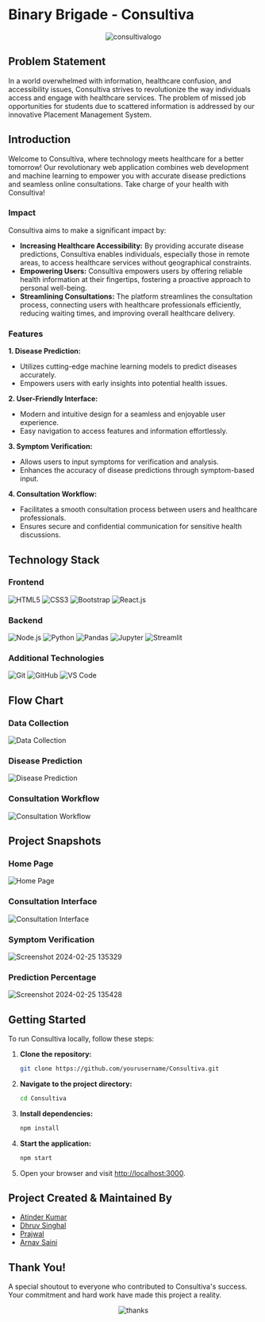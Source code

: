 # Binary Brigade - Consultiva

<p align="center">
  <img src="https://github.com/arnav0511/BinaryBrigade_DUHACKS3.0/assets/105713306/cd5c3ad0-d4de-4721-9e72-f5927e748f24" alt="consultivalogo">
</p>

## Problem Statement
In a world overwhelmed with information, healthcare confusion, and accessibility issues, Consultiva strives to revolutionize the way individuals access and engage with healthcare services. The problem of missed job opportunities for students due to scattered information is addressed by our innovative Placement Management System.

## Introduction
Welcome to Consultiva, where technology meets healthcare for a better tomorrow! Our revolutionary web application combines web development and machine learning to empower you with accurate disease predictions and seamless online consultations. Take charge of your health with Consultiva!

### Impact
Consultiva aims to make a significant impact by:
- **Increasing Healthcare Accessibility:** By providing accurate disease predictions, Consultiva enables individuals, especially those in remote areas, to access healthcare services without geographical constraints.
- **Empowering Users:** Consultiva empowers users by offering reliable health information at their fingertips, fostering a proactive approach to personal well-being.
- **Streamlining Consultations:** The platform streamlines the consultation process, connecting users with healthcare professionals efficiently, reducing waiting times, and improving overall healthcare delivery.

### Features
**1. Disease Prediction:**
   - Utilizes cutting-edge machine learning models to predict diseases accurately.
   - Empowers users with early insights into potential health issues.
     
**2. User-Friendly Interface:**
   - Modern and intuitive design for a seamless and enjoyable user experience.
   - Easy navigation to access features and information effortlessly.
     
**3. Symptom Verification:**
   - Allows users to input symptoms for verification and analysis.
   - Enhances the accuracy of disease predictions through symptom-based input.
     
**4. Consultation Workflow:**
   - Facilitates a smooth consultation process between users and healthcare professionals.
   - Ensures secure and confidential communication for sensitive health discussions.

## Technology Stack

### Frontend

![HTML5](https://img.shields.io/badge/HTML5-E34F26?logo=html5&logoColor=white&style=for-the-badge)
![CSS3](https://img.shields.io/badge/CSS3-1572B6?logo=css3&logoColor=white&style=for-the-badge)
![Bootstrap](https://img.shields.io/badge/Bootstrap-563D7C?logo=bootstrap&logoColor=white&style=for-the-badge)
![React.js](https://img.shields.io/badge/React.js-61DAFB?logo=react&logoColor=white&style=for-the-badge)

### Backend

![Node.js](https://img.shields.io/badge/Node.js-339933?logo=node.js&logoColor=white&style=for-the-badge)
![Python](https://img.shields.io/badge/Python-3776AB?logo=python&logoColor=white&style=for-the-badge)
![Pandas](https://img.shields.io/badge/Pandas-150458?logo=pandas&logoColor=white&style=for-the-badge)
![Jupyter](https://img.shields.io/badge/Jupyter-F37626?logo=jupyter&logoColor=white&style=for-the-badge)
![Streamlit](https://img.shields.io/badge/Streamlit-FF4B4B?logo=streamlit&logoColor=white&style=for-the-badge)

### Additional Technologies

![Git](https://img.shields.io/badge/Git-F05032?logo=git&logoColor=white&style=for-the-badge)
![GitHub](https://img.shields.io/badge/GitHub-181717?logo=github&logoColor=white&style=for-the-badge)
![VS Code](https://img.shields.io/badge/VS%20Code-007ACC?logo=visualstudiocode&logoColor=white&style=for-the-badge)

## Flow Chart

### Data Collection
![Data Collection](path_to_data_collection.png)

### Disease Prediction
![Disease Prediction](path_to_disease_prediction.png)

### Consultation Workflow
![Consultation Workflow](path_to_consultation_workflow.png)

## Project Snapshots

### Home Page
![Home Page](path_to_homepage_screenshot)

### Consultation Interface
![Consultation Interface](path_to_consultation_interface_screenshot)

### Symptom Verification
![Screenshot 2024-02-25 135329](https://github.com/arnav0511/BinaryBrigade_DUHACKS3.0/assets/105713306/6ee19dad-50cd-4182-8362-3d5398c1ea0b)

### Prediction Percentage
![Screenshot 2024-02-25 135428](https://github.com/arnav0511/BinaryBrigade_DUHACKS3.0/assets/105713306/7d6eba18-5ddf-4cfa-b4db-181f751bf205)



## Getting Started

To run Consultiva locally, follow these steps:

1. **Clone the repository:**

    ```bash
    git clone https://github.com/yourusername/Consultiva.git
    ```

2. **Navigate to the project directory:**

    ```bash
    cd Consultiva
    ```

3. **Install dependencies:**

    ```bash
    npm install
    ```

4. **Start the application:**

    ```bash
    npm start
    ```

5. Open your browser and visit [http://localhost:3000](http://localhost:3000).


## Project Created & Maintained By 
- [Atinder Kumar](https://github.com/atinder11)
- [Dhruv Singhal](https://github.com/Dhruv-Singhal-15)
- [Prajwal](https://github.com/prajwal26dec02)
- [Arnav Saini](https://github.com/arnav0511)


## Thank You!
A special shoutout to everyone who contributed to Consultiva's success. Your commitment and hard work have made this project a reality.<br>
<p align="center">
  <img src="https://github.com/arnav0511/BinaryBrigade_DUHACKS3.0/assets/105713306/6424cc41-1371-476a-8b33-65d9cfb9d155" alt="thanks">
</p>


